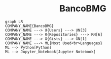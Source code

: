 <h1 align="center">BancoBMG</h1>

```mermaid
graph LR
COMPANY_NAME{BancoBMG}
COMPANY_NAME ---> U{Users} ---> UN[3]
COMPANY_NAME ---> R{Repositories} ---> RN[6]
COMPANY_NAME ---> G{Gists} ---> GN[1]
COMPANY_NAME ---> ML{Most Used<br>Languages}
ML --> Python[Python]
ML --> Jupyter_Notebook[Jupyter Notebook]
```
